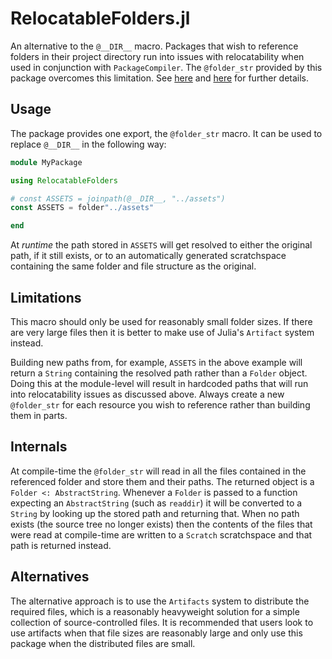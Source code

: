 # RelocatableFolders.jl

An alternative to the `@__DIR__` macro. Packages that wish to reference folders
in their project directory run into issues with relocatability when used in
conjunction with `PackageCompiler`. The `@folder_str` provided by this package
overcomes this limitation. See [here][pkgcompiler] and [here][julia-issue] for
further details.

[pkgcompiler]: https://julialang.github.io/PackageCompiler.jl/dev/devdocs/relocatable_part_3/#Relocatability-of-Julia-packages-1
[julia-issue]: https://github.com/JuliaLang/julia/issues/38696

## Usage

The package provides one export, the `@folder_str` macro. It can be used to replace
`@__DIR__` in the following way:

```julia
module MyPackage

using RelocatableFolders

# const ASSETS = joinpath(@__DIR__, "../assets")
const ASSETS = folder"../assets"

end
```

At *runtime* the path stored in `ASSETS` will get resolved to either the
original path, if it still exists, or to an automatically generated
scratchspace containing the same folder and file structure as the original.

## Limitations

This macro should only be used for reasonably small folder sizes. If there are
very large files then it is better to make use of Julia's `Artifact` system
instead.

Building new paths from, for example, `ASSETS` in the above example will return
a `String` containing the resolved path rather than a `Folder` object. Doing this
at the module-level will result in hardcoded paths that will run into
relocatability issues as discussed above. Always create a new `@folder_str` for
each resource you wish to reference rather than building them in parts.

## Internals

At compile-time the `@folder_str` will read in all the files contained in the
referenced folder and store them and their paths. The returned object is a
`Folder <: AbstractString`. Whenever a `Folder` is passed to a function
expecting an `AbstractString` (such as `readdir`) it will be converted to a
`String` by looking up the stored path and returning that. When no path exists
(the source tree no longer exists) then the contents of the files that were
read at compile-time are written to a `Scratch` scratchspace and that path is
returned instead.

## Alternatives

The alternative approach is to use the `Artifacts` system to distribute the
required files, which is a reasonably heavyweight solution for a simple
collection of source-controlled files. It is recommended that users look to use
artifacts when that file sizes are reasonably large and only use this package
when the distributed files are small.
